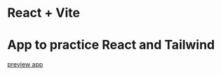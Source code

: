 # React + Vite

# App to practice React and Tailwind

[preview app](https://todo-react-vite-tailwind-frontend.netlify.app/)
